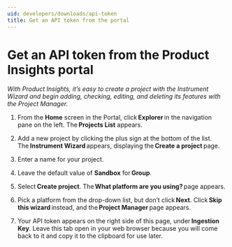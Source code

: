 ```yaml
---
uid: developers/downloads/api-token
title: Get an API token from the portal
---
```

# Get an API token from the Product Insights portal

_With Product Insights, it’s easy to create a project with the Instrument Wizard and begin adding, checking, editing, and deleting its features with the Project Manager._

1. From the **Home** screen in the Portal, click **Explorer** in the navigation pane on the left. The **Projects List** appears.

2. Add a new project by clicking the plus sign at the bottom of the list. The **Instrument Wizard** appears, displaying the **Create a project** page.

3. Enter a name for your project.

4. Leave the default value of **Sandbox** for **Group**.

5. Select **Create project**. The **What platform are you using?** page appears.

6. Pick a platform from the drop-down list, but don’t click **Next**. Click **Skip this wizard** instead, and the **Project Manager** page appears.

7. Your API token appears on the right side of this page, under **Ingestion Key**. Leave this tab open in your web browser because you will come back to it and copy it to the clipboard for use later.
